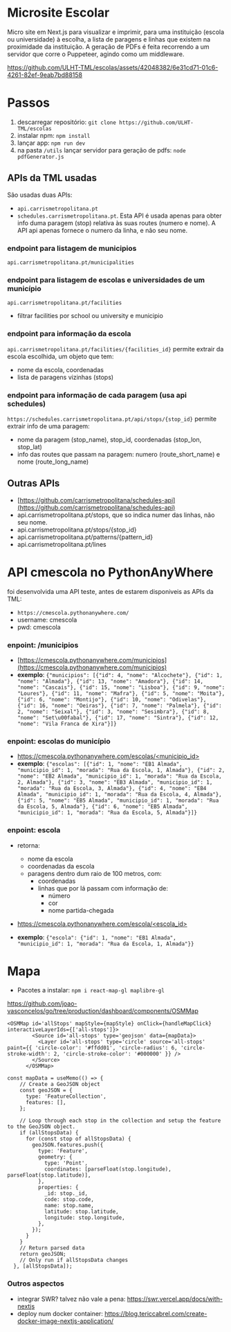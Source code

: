 # Microsite Escolar

Micro site em Next.js para visualizar e imprimir, para uma instituição (escola ou universidade) à escolha, a lista de paragens e linhas que existem na proximidade da instituição. A geração de PDFs é feita recorrendo a um servidor que corre o Puppeteer, agindo como um middleware.

https://github.com/ULHT-TML/escolas/assets/42048382/6e31cd71-01c6-4261-82ef-9eab7bd88158


# Passos

1. descarregar repositório: `git clone https://github.com/ULHT-TML/escolas`
1. instalar npm: `npm install`
2. lançar app: `npm run dev`
3. na pasta `/utils` lançar servidor para geração de pdfs: `node pdfGenerator.js`
   

## APIs da TML usadas

São usadas duas APIs:
* `api.carrismetropolitana.pt`
* `schedules.carrismetropolitana.pt`. Esta API é usada apenas para obter info duma paragem (stop) relativa às suas routes (numero e nome). A API api apenas fornece o numero da linha, e não seu nome. 


### endpoint para listagem de municipios
`api.carrismetropolitana.pt/municipalities`

### endpoint para listagem de escolas e universidades de um município
`api.carrismetropolitana.pt/facilities`
* filtrar facilities por school ou university e municipio

### endpoint para informação da escola 
`api.carrismetropolitana.pt/facilities/{facilities_id}`
permite extrair da escola escolhida, um objeto que tem:
* nome da escola, coordenadas
* lista de paragens vizinhas (stops)

### endpoint para informação de cada paragem (usa api schedules)
`https://schedules.carrismetropolitana.pt/api/stops/{stop_id}`
permite extrair info de uma paragem:
* nome da paragem (stop_name), stop_id, coordenadas (stop_lon, stop_lat) 
* info das routes que passam na paragem: numero (route_short_name) e nome (route_long_name)

## Outras APIs

* [https://github.com/carrismetropolitana/schedules-api](https://github.com/carrismetropolitana/schedules-api)
* api.carrismetropolitana.pt/stops, que so indica numer das linhas, não seu nome. 
* api.carrismetropolitana.pt/stops/{stop_id}
* api.carrismetropolitana.pt/patterns/{pattern_id}
* api.carrismetropolitana.pt/lines


# API cmescola no PythonAnyWhere
foi desenvolvida uma API teste, antes de estarem disponiveis as APIs da TML:
* `https://cmescola.pythonanywhere.com/` 
* username: cmescola
* pwd: cmescola

###  **enpoint: /municipios**

* [https://cmescola.pythonanywhere.com/municipios](https://cmescola.pythonanywhere.com/municipios)
* **exemplo**: `{"municipios": [{"id": 4, "nome": "Alcochete"}, {"id": 1, "nome": "Almada"}, {"id": 13, "nome": "Amadora"}, {"id": 14, "nome": "Cascais"}, {"id": 15, "nome": "Lisboa"}, {"id": 9, "nome": "Loures"}, {"id": 11, "nome": "Mafra"}, {"id": 5, "nome": "Moita"}, {"id": 6, "nome": "Montijo"}, {"id": 10, "nome": "Odivelas"}, {"id": 16, "nome": "Oeiras"}, {"id": 7, "nome": "Palmela"}, {"id": 2, "nome": "Seixal"}, {"id": 3, "nome": "Sesimbra"}, {"id": 8, "nome": "Set\u00fabal"}, {"id": 17, "nome": "Sintra"}, {"id": 12, "nome": "Vila Franca de Xira"}]}`



### **enpoint: escolas do município**

* [https://cmescola.pythonanywhere.com/escolas/<municipio_id>](https://cmescola.pythonanywhere.com/escolas/1)
* **exemplo**: `{"escolas": [{"id": 1, "nome": "EB1 Almada", "municipio_id": 1, "morada": "Rua da Escola, 1, Almada"}, {"id": 2, "nome": "EB2 Almada", "municipio_id": 1, "morada": "Rua da Escola, 2, Almada"}, {"id": 3, "nome": "EB3 Almada", "municipio_id": 1, "morada": "Rua da Escola, 3, Almada"}, {"id": 4, "nome": "EB4 Almada", "municipio_id": 1, "morada": "Rua da Escola, 4, Almada"}, {"id": 5, "nome": "EB5 Almada", "municipio_id": 1, "morada": "Rua da Escola, 5, Almada"}, {"id": 6, "nome": "EB5 Almada", "municipio_id": 1, "morada": "Rua da Escola, 5, Almada"}]}`


### **enpoint: escola**
* retorna:
    * nome da escola
    * coordenadas da escola
    * paragens dentro dum raio de 100 metros, com:
        * coordenadas 
        * linhas que por lá passam com informação de:
            * número
            * cor
            * nome partida-chegada

* [https://cmescola.pythonanywhere.com/escola/<escola_id>](https://cmescola.pythonanywhere.com/escola/1)
* **exemplo**: `{"escola": {"id": 1, "nome": "EB1 Almada", "municipio_id": 1, "morada": "Rua da Escola, 1, Almada"}}`


# Mapa

* Pacotes a instalar:  `npm i react-map-gl maplibre-gl`

https://github.com/joao-vasconcelos/go/tree/production/dashboard/components/OSMMap


```
<OSMMap id='allStops' mapStyle={mapStyle} onClick={handleMapClick} interactiveLayerIds={['all-stops']}>
        <Source id='all-stops' type='geojson' data={mapData}>
          <Layer id='all-stops' type='circle' source='all-stops' paint={{ 'circle-color': '#ffdd01', 'circle-radius': 6, 'circle-stroke-width': 2, 'circle-stroke-color': '#000000' }} />
        </Source>
      </OSMMap>
```

```
const mapData = useMemo(() => {
    // Create a GeoJSON object
    const geoJSON = {
      type: 'FeatureCollection',
      features: [],
    };

    // Loop through each stop in the collection and setup the feature to the GeoJSON object.
    if (allStopsData) {
      for (const stop of allStopsData) {
        geoJSON.features.push({
          type: 'Feature',
          geometry: {
            type: 'Point',
            coordinates: [parseFloat(stop.longitude), parseFloat(stop.latitude)],
          },
          properties: {
            _id: stop._id,
            code: stop.code,
            name: stop.name,
            latitude: stop.latitude,
            longitude: stop.longitude,
          },
        });
      }
    }
    // Return parsed data
    return geoJSON;
    // Only run if allStopsData changes
  }, [allStopsData]);
```

### Outros aspectos

* integrar SWR? talvez não vale a pena: https://swr.vercel.app/docs/with-nextjs
* deploy num docker container: https://blog.tericcabrel.com/create-docker-image-nextjs-application/

